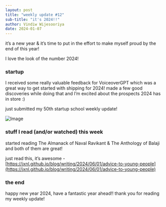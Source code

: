 ```yaml
---
layout: post
title: "weekly update #12"
sub-title: "it's 2024!!"
author: Vindiw Wijesooriya
date: 2024-01-07
---
```


it’s a new year & it’s time to put in the effort to make myself proud by the end of this year!

I love the look of the number 2024!

### startup

I received some really valuable feedback for VoiceoverGPT which was a great way to get started with shipping for 2024! made a few good discoveries while doing that and I’m excited about the prospects 2024 has in store :)

just submitted my 50th startup school weekly update!

![Image](https://substackcdn.com/image/fetch/w_1456,c_limit,f_webp,q_auto:good,fl_progressive:steep/https%3A%2F%2Fsubstack-post-media.s3.amazonaws.com%2Fpublic%2Fimages%2F779593a1-c053-4100-9f81-8aba0e53a2ce.heic)

### stuff I read (and/or watched) this week

started reading The Almanack of Naval Ravikant & The Anthology of Balaji and both of them are great!

just read this, it’s awesome - [https://jxnl.github.io/blog/writing/2024/06/01/advice-to-young-people](https://jxnl.github.io/blog/writing/2024/06/01/advice-to-young-people)

### the end

happy new year 2024, have a fantastic year ahead!! thank you for reading my weekly update!
